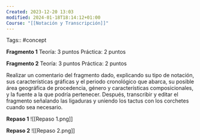 ```yaml
---
Created: 2023-12-20 13:03
modified: 2024-01-18T18:14:12+01:00
Course: "[[Notación y Transcripción]]"
---
```


Tags:: #concept 

**Fragmento 1**
Teoría: 3 puntos
Práctica: 2 puntos

**Fragmento 2**
Teoría: 3 puntos
Práctica: 2 puntos

Realizar un comentario del fragmento dado, explicando su tipo de notación, sus características gráficas y el periodo cronológico que abarca, su posible área geográfica de procedencia, género y características composicionales, y la fuente a la que podría pertenecer. Después, transcribir y editar el fragmento señalando las ligaduras y uniendo los
tactus con los corchetes cuando sea necesario.

**Repaso 1**
![[Repaso 1.png]]

**Repaso 2**
![[Repaso 2.png]]

